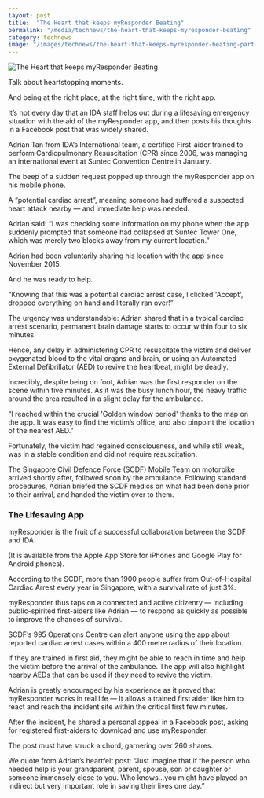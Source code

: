```yaml
---
layout: post
title:  "The Heart that keeps myResponder Beating"
permalink: "/media/technews/the-heart-that-keeps-myresponder-beating"
category: technews
image: "/images/technews/the-heart-that-keeps-myresponder-beating-part-1.png"
---
```


![The Heart that keeps myResponder Beating]({{site.baseurl}}/images/technews/the-heart-that-keeps-myresponder-beating-part-1.png)


Talk about heartstopping moments.

And being at the right place, at the right time, with the right app.

It’s not every day that an IDA staff helps out during a lifesaving emergency situation with the aid of the myResponder app, and then posts his thoughts in a Facebook post that was widely shared.

Adrian Tan from IDA’s International team, a certified First-aider trained to perform Cardiopulmonary Resuscitation (CPR) since 2006, was managing an international event at Suntec Convention Centre in January. 

The beep of a sudden request popped up through the myResponder app on his mobile phone.

A “potential cardiac arrest”, meaning someone had suffered a suspected heart attack nearby — and immediate help was needed.

Adrian said: “I was checking some information on my phone when the app suddenly prompted that someone had collapsed at Suntec Tower One, which was merely two blocks away from my current location.”

Adrian had been voluntarily sharing his location with the app since November 2015.

And he was ready to help. 

“Knowing that this was a potential cardiac arrest case, I clicked 'Accept', dropped everything on hand and literally ran over!” 

The urgency was understandable: Adrian shared that in a typical cardiac arrest scenario, permanent brain damage starts to occur within four to six minutes.

Hence, any delay in administering CPR to resuscitate the victim and deliver oxygenated blood to the vital organs and brain, or using an Automated External Defibrillator (AED) to revive the heartbeat, might be deadly.

Incredibly, despite being on foot, Adrian was the first responder on the scene within five minutes. As it was the busy lunch hour, the heavy traffic around the area resulted in a slight delay for the ambulance. 

“I reached within the crucial 'Golden window period' thanks to the map on the  app. It was easy to find the victim’s office, and also pinpoint the location of the nearest AED.”

Fortunately, the victim had regained consciousness, and while still weak, was in a stable condition and did not require resuscitation. 

The Singapore Civil Defence Force (SCDF) Mobile Team on motorbike arrived shortly after, followed soon by the ambulance. Following standard procedures, Adrian briefed the SCDF medics on what had been done prior to their arrival, and handed the victim over to them. 


### **The Lifesaving App**
myResponder is the fruit of a successful collaboration between the SCDF and IDA.

(It is available from the Apple App Store for iPhones and Google Play for Android phones).

According to the SCDF, more than 1900 people suffer from Out-of-Hospital Cardiac Arrest every year in Singapore, with a survival rate of just 3%. 

myResponder thus taps on a connected and active citizenry — including public-spirited first-aiders like Adrian — to respond as quickly as possible to improve the chances of survival.

SCDF’s 995 Operations Centre can alert anyone using the app about reported cardiac arrest cases within a 400 metre radius of their location.

If they are trained in first aid, they might be able to reach in time and help the victim before the arrival of the ambulance. The app will also highlight nearby AEDs that can be used if they need to revive the victim.

Adrian is greatly encouraged by his experience as it proved that myResponder works in real life  — It allows a trained first aider like him to react and reach the incident site within the critical first few minutes.

After the incident, he shared a personal appeal in a Facebook post, asking for registered first-aiders to download and use myResponder.

The post must have struck a chord, garnering over 260 shares.

We quote from Adrian’s heartfelt post: “Just imagine that if the person who needed help is your grandparent, parent, spouse, son or daughter or someone immensely close to you. Who knows...you might have played an indirect but very important role in saving their lives one day.”



